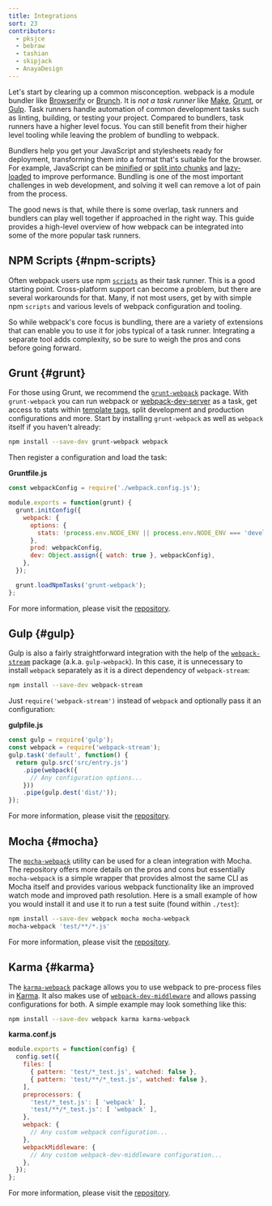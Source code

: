```yaml
---
title: Integrations
sort: 23
contributors:
  - pksjce
  - bebraw
  - tashian
  - skipjack
  - AnayaDesign
---
```


Let's start by clearing up a common misconception. webpack is a module bundler like [Browserify](http://browserify.org/) or [Brunch](https://brunch.io/). It is _not a task runner_ like [Make](https://www.gnu.org/software/make/), [Grunt](https://gruntjs.com/), or [Gulp](https://gulpjs.com/). Task runners handle automation of common development tasks such as linting, building, or testing your project. Compared to bundlers, task runners have a higher level focus. You can still benefit from their higher level tooling while leaving the problem of bundling to webpack.

Bundlers help you get your JavaScript and stylesheets ready for deployment, transforming them into a format that's suitable for the browser. For example, JavaScript can be [minified](/plugins/terser-webpack-plugin/) or [split into chunks](/guides/code-splitting) and [lazy-loaded](/guides/lazy-loading) to improve performance. Bundling is one of the most important challenges in web development, and solving it well can remove a lot of pain from the process.

The good news is that, while there is some overlap, task runners and bundlers can play well together if approached in the right way. This guide provides a high-level overview of how webpack can be integrated into some of the more popular task runners.


## NPM Scripts {#npm-scripts}

Often webpack users use npm [`scripts`](https://docs.npmjs.com/misc/scripts) as their task runner. This is a good starting point. Cross-platform support can become a problem, but there are several workarounds for that. Many, if not most users, get by with simple npm `scripts` and various levels of webpack configuration and tooling.

So while webpack's core focus is bundling, there are a variety of extensions that can enable you to use it for jobs typical of a task runner. Integrating a separate tool adds complexity, so be sure to weigh the pros and cons before going forward.


## Grunt {#grunt}

For those using Grunt, we recommend the [`grunt-webpack`](https://www.npmjs.com/package/grunt-webpack) package. With `grunt-webpack` you can run webpack or [webpack-dev-server](https://github.com/webpack/webpack-dev-server) as a task, get access to stats within [template tags](https://gruntjs.com/api/grunt.template), split development and production configurations and more. Start by installing `grunt-webpack` as well as `webpack` itself if you haven't already:

``` bash
npm install --save-dev grunt-webpack webpack
```

Then register a configuration and load the task:

__Gruntfile.js__

``` js
const webpackConfig = require('./webpack.config.js');

module.exports = function(grunt) {
  grunt.initConfig({
    webpack: {
      options: {
        stats: !process.env.NODE_ENV || process.env.NODE_ENV === 'development',
      },
      prod: webpackConfig,
      dev: Object.assign({ watch: true }, webpackConfig),
    },
  });

  grunt.loadNpmTasks('grunt-webpack');
};
```

For more information, please visit the [repository](https://github.com/webpack-contrib/grunt-webpack).


## Gulp {#gulp}

Gulp is also a fairly straightforward integration with the help of the [`webpack-stream`](https://github.com/shama/webpack-stream) package (a.k.a. `gulp-webpack`). In this case, it is unnecessary to install `webpack` separately as it is a direct dependency of `webpack-stream`:

``` bash
npm install --save-dev webpack-stream
```

Just `require('webpack-stream')` instead of `webpack` and optionally pass it an configuration:

__gulpfile.js__

``` js
const gulp = require('gulp');
const webpack = require('webpack-stream');
gulp.task('default', function() {
  return gulp.src('src/entry.js')
    .pipe(webpack({
      // Any configuration options...
    }))
    .pipe(gulp.dest('dist/'));
});
```

For more information, please visit the [repository](https://github.com/shama/webpack-stream).


## Mocha {#mocha}

The [`mocha-webpack`](https://github.com/zinserjan/mocha-webpack) utility can be used for a clean integration with Mocha. The repository offers more details on the pros and cons but essentially `mocha-webpack` is a simple wrapper that provides almost the same CLI as Mocha itself and provides various webpack functionality like an improved watch mode and improved path resolution. Here is a small example of how you would install it and use it to run a test suite (found within `./test`):

``` bash
npm install --save-dev webpack mocha mocha-webpack
mocha-webpack 'test/**/*.js'
```

For more information, please visit the [repository](https://github.com/zinserjan/mocha-webpack).


## Karma {#karma}

The [`karma-webpack`](https://github.com/webpack-contrib/karma-webpack) package allows you to use webpack to pre-process files in [Karma](https://karma-runner.github.io/1.0/index.html). It also makes use of [`webpack-dev-middleware`](https://github.com/webpack/webpack-dev-middleware) and allows passing configurations for both. A simple example may look something like this:

``` bash
npm install --save-dev webpack karma karma-webpack
```

__karma.conf.js__

``` js
module.exports = function(config) {
  config.set({
    files: [
      { pattern: 'test/*_test.js', watched: false },
      { pattern: 'test/**/*_test.js', watched: false },
    ],
    preprocessors: {
      'test/*_test.js': [ 'webpack' ],
      'test/**/*_test.js': [ 'webpack' ],
    },
    webpack: {
      // Any custom webpack configuration...
    },
    webpackMiddleware: {
      // Any custom webpack-dev-middleware configuration...
    },
  });
};
```

For more information, please visit the [repository](https://github.com/webpack-contrib/karma-webpack).
